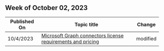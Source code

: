 <!-- This file is generated automatically each week. Changes made to this file will be overwritten.-->



## Week of October 02, 2023


| Published On |Topic title | Change |
|------|------------|--------|
| 10/4/2023 | [Microsoft Graph connectors license requirements and pricing](/MicrosoftSearch/licensing) | modified |
